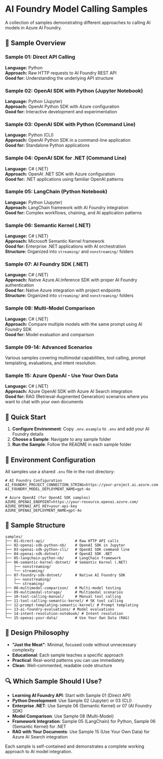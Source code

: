# AI Foundry Model Calling Samples

A collection of samples demonstrating different approaches to calling AI models in Azure AI Foundry.

## 🎯 Sample Overview

### Sample 01: Direct API Calling
**Language:** Python  
**Approach:** Raw HTTP requests to AI Foundry REST API  
**Good for:** Understanding the underlying API structure

### Sample 02: OpenAI SDK with Python (Jupyter Notebook)
**Language:** Python (Jupyter)  
**Approach:** OpenAI Python SDK with Azure configuration  
**Good for:** Interactive development and experimentation

### Sample 03: OpenAI SDK with Python (Command Line)
**Language:** Python (CLI)  
**Approach:** OpenAI Python SDK in a command-line application  
**Good for:** Standalone Python applications

### Sample 04: OpenAI SDK for .NET (Command Line)
**Language:** C# (.NET)  
**Approach:** OpenAI .NET SDK with Azure configuration  
**Good for:** .NET applications using familiar OpenAI patterns

### Sample 05: LangChain (Python Notebook)
**Language:** Python (Jupyter)  
**Approach:** LangChain framework with AI Foundry integration  
**Good for:** Complex workflows, chaining, and AI application patterns

### Sample 06: Semantic Kernel (.NET)
**Language:** C# (.NET)  
**Approach:** Microsoft Semantic Kernel framework  
**Good for:** Enterprise .NET applications with AI orchestration  
**Structure:** Organized into `streaming/` and `nonstreaming/` folders

### Sample 07: AI Foundry SDK (.NET)
**Language:** C# (.NET)  
**Approach:** Native Azure.AI.Inference SDK with proper AI Foundry authentication  
**Good for:** Native Azure integration with project endpoints  
**Structure:** Organized into `streaming/` and `nonstreaming/` folders

### Sample 08: Multi-Model Comparison
**Language:** C# (.NET)  
**Approach:** Compare multiple models with the same prompt using AI Foundry SDK  
**Good for:** Model evaluation and comparison

### Sample 09-14: Advanced Scenarios
Various samples covering multimodal capabilities, tool calling, prompt templating, evaluations, and intent resolution.

### Sample 15: Azure OpenAI - Use Your Own Data
**Language:** C# (.NET)  
**Approach:** Azure OpenAI SDK with Azure AI Search integration  
**Good for:** RAG (Retrieval-Augmented Generation) scenarios where you want to chat with your own documents

## 🚀 Quick Start

1. **Configure Environment**: Copy `.env.example` to `.env` and add your AI Foundry details
2. **Choose a Sample**: Navigate to any sample folder
3. **Run the Sample**: Follow the README in each sample folder

## 🔧 Environment Configuration

All samples use a shared `.env` file in the root directory:

```env
# AI Foundry Configuration
AI_FOUNDRY_PROJECT_CONNECTION_STRING=https://your-project.ai.azure.com
AI_FOUNDRY_MODEL_DEPLOYMENT_NAME=gpt-4o

# Azure OpenAI (for OpenAI SDK samples)
AZURE_OPENAI_ENDPOINT=https://your-resource.openai.azure.com/
AZURE_OPENAI_API_KEY=your-api-key
AZURE_OPENAI_DEPLOYMENT_NAME=gpt-4o
```

## 📁 Sample Structure

```
samples/
├── 01-direct-api/              # Raw HTTP API calls
├── 02-openai-sdk-python-nb/    # OpenAI SDK in Jupyter
├── 03-openai-sdk-python-cli/   # OpenAI SDK command line
├── 04-openai-sdk-dotnet/       # OpenAI SDK .NET
├── 05-langchain-python-nb/     # LangChain framework
├── 06-semantic-kernel-dotnet/  # Semantic Kernel (.NET)
│   ├── nonstreaming/
│   └── streaming/
├── 07-foundry-sdk-dotnet/      # Native AI Foundry SDK
│   ├── nonstreaming/
│   └── streaming/
├── 08-multimodel-comparison/   # Multi-model testing
├── 09-multimodal-storage/      # Multimodal scenarios
├── 10-tool-calling-manual/     # Manual tool calling
├── 11-tool-calling-semantic-kernel/ # SK tool calling
├── 12-prompt-templating-semantic-kernel/ # Prompt templating
├── 13-ai-foundry-evaluations/ # Model evaluations
├── 14-intent-resolution-notebook/ # Intent resolution
└── 15-openai-your-data/        # Use Your Own Data (RAG)
```

## 🎨 Design Philosophy

- **"Just the Meat"**: Minimal, focused code without unnecessary complexity
- **Educational**: Each sample teaches a specific approach
- **Practical**: Real-world patterns you can use immediately
- **Clean**: Well-commented, readable code structure

## 🔍 Which Sample Should I Use?

- **Learning AI Foundry API**: Start with Sample 01 (Direct API)
- **Python Development**: Use Sample 02 (Jupyter) or 03 (CLI)
- **Enterprise .NET**: Use Sample 06 (Semantic Kernel) or 07 (AI Foundry SDK)
- **Model Comparison**: Use Sample 08 (Multi-Model)
- **Framework Integration**: Sample 05 (LangChain) for Python, Sample 06 (Semantic Kernel) for .NET
- **RAG with Your Documents**: Use Sample 15 (Use Your Own Data) for Azure AI Search integration

Each sample is self-contained and demonstrates a complete working approach to AI model integration.
